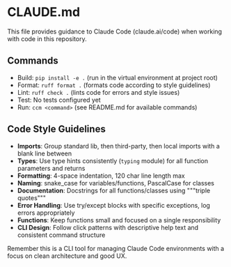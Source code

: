 # CLAUDE.md

This file provides guidance to Claude Code (claude.ai/code) when working with code in this repository.

## Commands
- Build: `pip install -e .` (run in the virtual environment at project root)
- Format: `ruff format .` (formats code according to style guidelines)
- Lint: `ruff check .` (lints code for errors and style issues)
- Test: No tests configured yet
- Run: `ccm <command>` (see README.md for available commands)

## Code Style Guidelines
- **Imports**: Group standard lib, then third-party, then local imports with a blank line between
- **Types**: Use type hints consistently (`typing` module) for all function parameters and returns
- **Formatting**: 4-space indentation, 120 char line length max
- **Naming**: snake_case for variables/functions, PascalCase for classes
- **Documentation**: Docstrings for all functions/classes using """triple quotes"""
- **Error Handling**: Use try/except blocks with specific exceptions, log errors appropriately
- **Functions**: Keep functions small and focused on a single responsibility
- **CLI Design**: Follow click patterns with descriptive help text and consistent command structure

Remember this is a CLI tool for managing Claude Code environments with a focus on clean architecture and good UX.